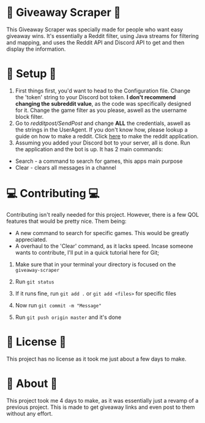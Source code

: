 # 🎁 Giveaway Scraper 🎁
 This Giveaway Scraper was specially made for people who want easy giveaway wins. It's essentially a Reddit filter, using Java streams for filtering and mapping, and uses the Reddit API and Discord API to get and then display the information. 
 # 📝 Setup 📝
  1. First things first, you'd want to head to the Configuration file. Change the 'token' string to your Discord bot token. **I don't recommend changing the subreddit value**, as the code was specifically designed for it. Change the game filter as you please, aswell as the username block filter. 
  2. Go to *redditpost/SendPost* and change **ALL** the credentials, aswell as the strings in the UserAgent. If you don't know how, please lookup a guide on how to make a reddit. Click [here](https://ssl.reddit.com/prefs/apps/) to make the reddit application. 
  3. Assuming you added your Discord bot to your server, all is done. Run the application and the bot is up. 
  It has 2 main commands: 
  - Search - a command to search for games, this apps main purpose 
  - Clear - clears all messages in a channel 
  # 💻 Contributing 💻 
  Contributing isn't really needed for this project. However, there is a few QOL features that would be pretty nice. Them being: 
  - A new command to search for specific games. This would be greatly appreciated. 
  - A overhaul to the 'Clear' command, as it lacks speed. 
  Incase someone wants to contribute, I'll put in a quick tutorial here for Git;
   1. Make sure that in your terminal your directory is focused on the `giveaway-scraper` 
   2. Run ```git status``` 
   3. If it runs fine, run ```git add .``` or ```git add <files>``` for specific files 
   4. Now run ```git commit -m "Message"``` 
   
   5. Run ```git push origin master``` and it's done

   # 📄 License 📄 
   This project has no license as it took me just about a few days to make.

   # 🚀 About  🚀
This project took me 4 days to make, as it was essentially just a revamp of a previous project. This is made to get giveaway links and even post to them without any effort.

